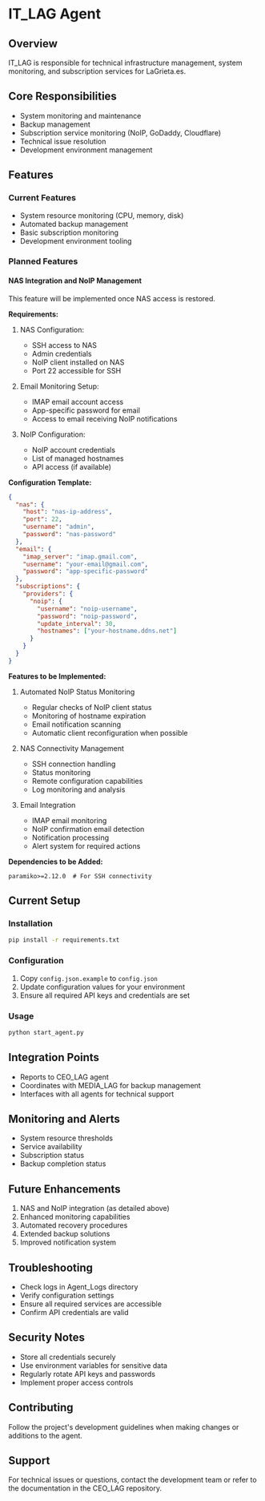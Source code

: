 # IT_LAG Agent

## Overview
IT_LAG is responsible for technical infrastructure management, system monitoring, and subscription services for LaGrieta.es.

## Core Responsibilities
- System monitoring and maintenance
- Backup management
- Subscription service monitoring (NoIP, GoDaddy, Cloudflare)
- Technical issue resolution
- Development environment management

## Features

### Current Features
- System resource monitoring (CPU, memory, disk)
- Automated backup management
- Basic subscription monitoring
- Development environment tooling

### Planned Features

#### NAS Integration and NoIP Management
This feature will be implemented once NAS access is restored.

**Requirements:**
1. NAS Configuration:
   - SSH access to NAS
   - Admin credentials
   - NoIP client installed on NAS
   - Port 22 accessible for SSH

2. Email Monitoring Setup:
   - IMAP email account access
   - App-specific password for email
   - Access to email receiving NoIP notifications

3. NoIP Configuration:
   - NoIP account credentials
   - List of managed hostnames
   - API access (if available)

**Configuration Template:**
```json
{
  "nas": {
    "host": "nas-ip-address",
    "port": 22,
    "username": "admin",
    "password": "nas-password"
  },
  "email": {
    "imap_server": "imap.gmail.com",
    "username": "your-email@gmail.com",
    "password": "app-specific-password"
  },
  "subscriptions": {
    "providers": {
      "noip": {
        "username": "noip-username",
        "password": "noip-password",
        "update_interval": 30,
        "hostnames": ["your-hostname.ddns.net"]
      }
    }
  }
}
```

**Features to be Implemented:**
1. Automated NoIP Status Monitoring
   - Regular checks of NoIP client status
   - Monitoring of hostname expiration
   - Email notification scanning
   - Automatic client reconfiguration when possible

2. NAS Connectivity Management
   - SSH connection handling
   - Status monitoring
   - Remote configuration capabilities
   - Log monitoring and analysis

3. Email Integration
   - IMAP email monitoring
   - NoIP confirmation email detection
   - Notification processing
   - Alert system for required actions

**Dependencies to be Added:**
```
paramiko>=2.12.0  # For SSH connectivity
```

## Current Setup

### Installation
```bash
pip install -r requirements.txt
```

### Configuration
1. Copy `config.json.example` to `config.json`
2. Update configuration values for your environment
3. Ensure all required API keys and credentials are set

### Usage
```bash
python start_agent.py
```

## Integration Points
- Reports to CEO_LAG agent
- Coordinates with MEDIA_LAG for backup management
- Interfaces with all agents for technical support

## Monitoring and Alerts
- System resource thresholds
- Service availability
- Subscription status
- Backup completion status

## Future Enhancements
1. NAS and NoIP integration (as detailed above)
2. Enhanced monitoring capabilities
3. Automated recovery procedures
4. Extended backup solutions
5. Improved notification system

## Troubleshooting
- Check logs in Agent_Logs directory
- Verify configuration settings
- Ensure all required services are accessible
- Confirm API credentials are valid

## Security Notes
- Store all credentials securely
- Use environment variables for sensitive data
- Regularly rotate API keys and passwords
- Implement proper access controls

## Contributing
Follow the project's development guidelines when making changes or additions to the agent.

## Support
For technical issues or questions, contact the development team or refer to the documentation in the CEO_LAG repository. 